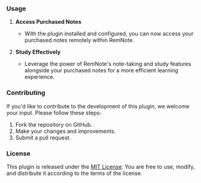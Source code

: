 ### Usage

1. **Access Purchased Notes**
   - With the plugin installed and configured, you can now access your purchased notes remotely within RemNote.

2. **Study Effectively**
   - Leverage the power of RemNote's note-taking and study features alongside your purchased notes for a more efficient learning experience.

### Contributing

If you'd like to contribute to the development of this plugin, we welcome your input. Please follow these steps:

1. Fork the repository on GitHub.
2. Make your changes and improvements.
3. Submit a pull request.

### License

This plugin is released under the [MIT License](https://opensource.org/licenses/MIT). You are free to use, modify, and distribute it according to the terms of the license.